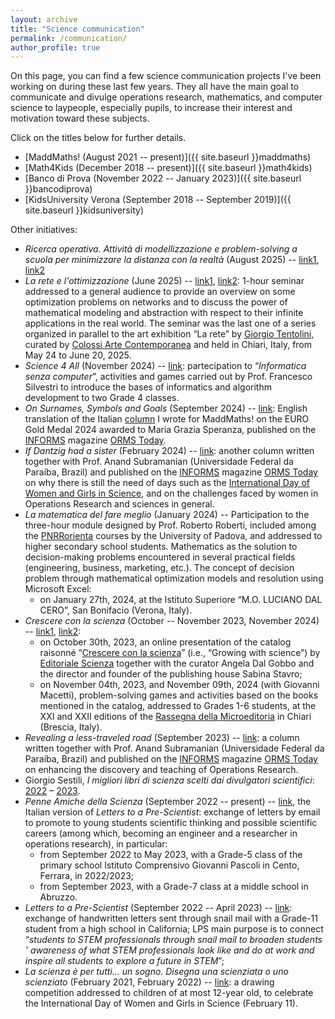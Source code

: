```yaml
---
layout: archive
title: "Science communication"
permalink: /communication/
author_profile: true
---
```


On this page, you can find a few science communication projects I've been working on during these last few years. They all have the main goal to communicate and divulge operations research, mathematics, and computer science to laypeople, especially pupils, to increase their interest and motivation toward these subjects.

Click on the titles below for further details.

- [MaddMaths! (August 2021 -- present)]({{ site.baseurl }}maddmaths)
- [Math4Kids (December 2018 -- present)]({{ site.baseurl }}math4kids)
- [Banco di Prova (November 2022 -- January 2023)]({{ site.baseurl }}bancodiprova)
- [KidsUniversity Verona (September 2018 -- September 2019)]({{ site.baseurl }}kidsuniversity)

Other initiatives:
- *Ricerca operativa. Attività di modellizzazione e problem-solving a scuola per minimizzare la distanza con la realtà* (August 2025) -- [link1](https://scienzaexpress.it/2025/08/ricerca-operativa-attivita-di-modellizzazione-e-problem-solving-a-scuola-per-minimizzare-la-distanza-con-la-realta/), [link2](https://drive.google.com/file/d/15FnXzqOnJAn_78HCrQB6QNTZ0dEnfBDE/view)
- *La rete e l'ottimizzazione* (June 2025) -- [link1](https://drive.google.com/file/d/1GlIaQjIjRINjJx9eBGZxN-pm5qugxocc/view?usp=sharing), [link2](https://drive.google.com/file/d/1s7F6-_pZm2IinIZoOlfFdYf3cZ5nwX5B/view?fbclid=IwY2xjawLEWfZleHRuA2FlbQIxMABicmlkETBqZEtocjVoSUVLOW11QVpNAR4dEzSIglAGuLGT_OjZeQ8Cre0NN3nd2R8MN1Gd6t1ktp-iSrmamT63XMDZMA_aem_xtbmXAbxxsNs0Bx-Ps5DmA): 1-hour seminar addressed to a general audience to provide an overview on some optimization problems on networks and to discuss the power of mathematical modeling and abstraction with respect to their infinite applications in the real world. The seminar was the last one of a series organized in parallel to the art exhibition “La rete” by [Giorgio Tentolini](https://www.giorgiotentolini.com/la-rete/), curated by [Colossi Arte Contemporanea](https://www.colossiarte.it) and held in Chiari, Italy, from May 24 to June 20, 2025.
- *Science 4 All* (November 2024) -- [link](http://scuole.science4all.it/attivita/informatica-senza-computer/): partecipation to “*Informatica senza computer*”, activities and games carried out by Prof. Francesco Silvestri to introduce the bases of informatics and algorithm development to two Grade 4 classes.
- *On Surnames, Symbols and Goals* (September 2024) -- [link](https://pubsonline.informs.org/do/10.1287/orms.2024.03.05/full/): English translation of the Italian [column](https://maddmaths.simai.eu/comunicare/pari-opportunita/euro-gold-medal-2024-a-maria-grazia-speranza-di-cognomi-simboli-e-mete/) I wrote for MaddMaths! on the EURO Gold Medal 2024 awarded to Maria Grazia Speranza, published on the [INFORMS](https://www.informs.org) magazine [ORMS Today](https://pubsonline.informs.org/magazine/orms-today).
- *If Dantzig had a sister* (February 2024) -- [link](https://pubsonline.informs.org/do/10.1287/orms.2024.01.06/full/): another column written together with Prof. Anand Subramanian (Universidade Federal da Paraíba, Brazil) and published on the [INFORMS](https://www.informs.org) magazine [ORMS Today](https://pubsonline.informs.org/magazine/orms-today) on why there is still the need of days such as the [International Day of Women and Girls in Science](https://www.un.org/en/observances/women-and-girls-in-science-day), and on the challenges faced by women in Operations Research and sciences in general.
- *La matematica del fare meglio* (January 2024) -- Participation to the three-hour module designed by Prof. Roberto Roberti, included among the [PNRRorienta](https://pnrrorienta.unipd.it) courses by the University of Padova, and addressed to higher secondary school students. Mathematics as the solution to decision-making problems encountered in several practical fields
(engineering, business, marketing, etc.). The concept of decision problem through mathematical optimization models and resolution using Microsoft Excel:
  - on January 27th, 2024, at the Istituto Superiore “M.O. LUCIANO DAL CERO”, San Bonifacio (Verona, Italy).
- *Crescere con la scienza* (October -- November 2023, November 2024) -- [link1](https://opac.provincia.brescia.it/library/chiari/crescere-con-la-scienza/), [link2](https://maddmaths.simai.eu/divulgazione/letture-matematiche/crescere-con-la-scienza-sperimentando-con-la-lettura/):
  - on October 30th, 2023, an online presentation of the catalog raisonné “[Crescere con la scienza](https://www.editorialescienza.it/it/evento/-crescere-con-la-scienza--il-catalogo-ragionato-per-i-30-anni-di-editoriale-scienza.htm)” (i.e., “Growing with science”) by [Editoriale Scienza](https://www.editorialescienza.it/) together with the curator Angela Dal Gobbo and the director and founder of the publishing house Sabina Stavro;
  - on November 04th, 2023, and November 09th, 2024 (with Giovanni Macetti), problem-solving games and activities based on the books mentioned in the catalog, addressed to Grades 1-6 students, at the XXI and XXII editions of the [Rassegna della Microeditoria](https://www.microeditoria.it) in Chiari (Brescia, Italy).
- *Revealing a less-traveled road* (September 2023) -- [link](https://pubsonline.informs.org/do/10.1287/orms.2023.03.03/full/): a column written together with Prof. Anand Subramanian (Universidade Federal da Paraíba, Brazil) and published on the [INFORMS](https://www.informs.org) magazine [ORMS Today](https://pubsonline.informs.org/magazine/orms-today) on enhancing the discovery and teaching of Operations Research.
- Giorgio Sestili, *I migliori libri di scienza scelti dai divulgatori scientifici*: [2022](https://www.giorgiosestili.it/migliori-libri-divulgazione-scienza-2022/) – [2023](https://www.giorgiosestili.it/migliori-libri-divulgazione-scienza-2023/).
- *Penne Amiche della Scienza* (September 2022 -- present) -- [link](https://sites.google.com/view/penne-amiche-della-scienza), the Italian version of *Letters to a Pre-Scientist*: exchange of letters by email to promote to young students scientific thinking and possible scientific careers (among which, becoming an engineer and a researcher in operations research), in particular:
  - from September 2022 to May 2023, with a Grade-5 class of the primary school Istituto Comprensivo Giovanni Pascoli in Cento, Ferrara, in 2022/2023;
  - from September 2023, with a Grade-7 class at a middle school in Abruzzo.
- *Letters to a Pre-Scientist* (September 2022 -- April 2023) -- [link](https://prescientist.org): exchange of handwritten letters sent through snail mail with a Grade-11 student from a high school in California; LPS main purpose is to connect “*students to STEM professionals through snail mail to broaden students ’ awareness of what STEM professionals look like and do at work and inspire all students to explore a future in STEM*”;
- *La scienza è per tutti... un sogno. Disegna una scienziata o uno scienziato* (February 2021, February 2022) -- [link](https://opac.provincia.brescia.it/library/chiari/concorso-creativo-la-scienza-e-per-tutti/): a drawing competition addressed to children of at most 12-year old, to celebrate the International Day of Women and Girls in Science (February 11).
